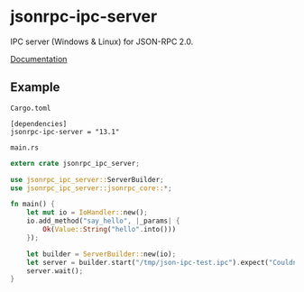 # jsonrpc-ipc-server
IPC server (Windows & Linux) for JSON-RPC 2.0.

[Documentation](http://paritytech.github.io/jsonrpc/jsonrpc_ipc_server/index.html)

## Example

`Cargo.toml`

```
[dependencies]
jsonrpc-ipc-server = "13.1"
```

`main.rs`

```rust
extern crate jsonrpc_ipc_server;

use jsonrpc_ipc_server::ServerBuilder;
use jsonrpc_ipc_server::jsonrpc_core::*;

fn main() {
	let mut io = IoHandler::new();
	io.add_method("say_hello", |_params| {
		Ok(Value::String("hello".into()))
	});

	let builder = ServerBuilder::new(io);
	let server = builder.start("/tmp/json-ipc-test.ipc").expect("Couldn't open socket");
	server.wait();
}
```


